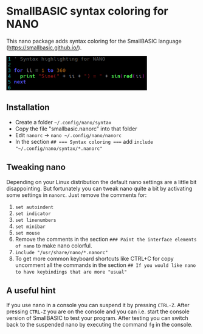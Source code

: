 # SmallBASIC syntax coloring for NANO

This nano package adds syntax coloring for the SmallBASIC language (https://smallbasic.github.io/).

![Example](https://github.com/Joe7M/smallbasic.nano.syntaxcoloring/blob/main/screenshot.png)

## Installation

- Create a folder `~/.config/nano/syntax`
- Copy the file "smallbasic.nanorc" into that folder
- Edit `nanorc` -> `nano ~/.config/nano/nanorc`
- In the section `## === Syntax coloring ===` add `include "~/.config/nano/syntax/*.nanorc"`

## Tweaking nano

Depending on your Linux distribution the default nano settings are a little bit disappointing.
But fortunately you can tweak nano quite a bit by activating some settings in `nanorc`.
Just remove the comments for:

1. `set autoindent`
2. `set indicator`
3. `set linenumbers`
4. `set minibar`
5. `set mouse`
6. Remove the comments in the section `### Paint the interface elements of nano` to make nano colorful.
7. `include "/usr/share/nano/*.nanorc"`
8. To get more common keyboard shortcuts like CTRL+C for copy uncomment all the commands in the section
   `## If you would like nano to have keybindings that are more "usual"`


## A useful hint

If you use nano in a console you can suspend it by pressing `CTRL-Z`. After pressing `CTRL-Z` you are on the
console and you can i.e. start the console version of SmallBASIC to test your program. After testing
you can switch back to the suspended nano by executing the command `fg` in the console.